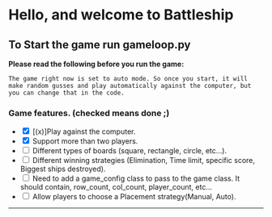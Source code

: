 # Hello, and welcome to Battleship

## To Start the game run gameloop.py
**Please read the following before you run the game:**

    The game right now is set to auto mode. So once you start, it will make random gusses and play automatically against the computer, but you can change that in the code.


### Game features. (checked means done ;) 
- <input type="checkbox" checked> [(x)]Play against the computer.
- <input type="checkbox" checked> Support more than two players.
- <input type="checkbox"> Different types of boards (square, rectangle, circle, etc...).
- <input type="checkbox"> Different winning strategies (Elimination, Time limit, specific score, Biggest ships destroyed).
- <input type="checkbox"> Need to add a game_config class to pass to the game class. It should contain, row_count, col_count, player_count, etc...
- <input type="checkbox"> Allow players to choose a Placement strategy(Manual, Auto).

--------------------